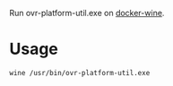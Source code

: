 Run ovr-platform-util.exe on [docker-wine](https://github.com/scottyhardy/docker-wine).

# Usage

```
wine /usr/bin/ovr-platform-util.exe 
```
